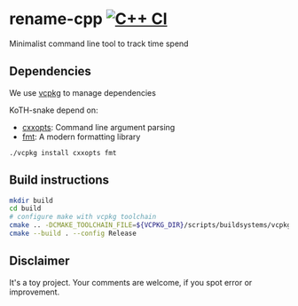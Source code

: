 # rename-cpp [![C++ CI](https://github.com/edmBernard/rename-cpp/workflows/C++%20CI/badge.svg?branch=master)](https://github.com/edmBernard/rename-cpp/actions)
Minimalist command line tool to track time spend

## Dependencies

We use [vcpkg](https://github.com/Microsoft/vcpkg) to manage dependencies

KoTH-snake depend on:
- [cxxopts](https://github.com/jarro2783/cxxopts): Command line argument parsing
- [fmt](https://fmt.dev/latest/index.html): A modern formatting library

```
./vcpkg install cxxopts fmt
```

## Build instructions

```bash
mkdir build
cd build
# configure make with vcpkg toolchain
cmake .. -DCMAKE_TOOLCHAIN_FILE=${VCPKG_DIR}/scripts/buildsystems/vcpkg.cmake
cmake --build . --config Release
```

## Disclaimer

It's a toy project. Your comments are welcome, if you spot error or improvement.
